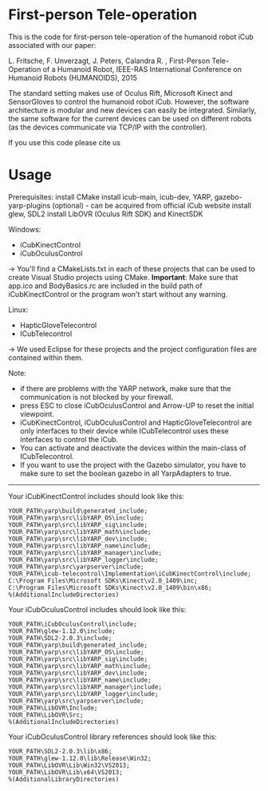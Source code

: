 # First-person Tele-operation

This is the code for first-person tele-operation of the humanoid robot iCub associated with our paper:

L. Fritsche, F. Unverzagt, J. Peters, Calandra R. , First-Person Tele-Operation of a Humanoid Robot, IEEE-RAS International Conference on Humanoid Robots (HUMANOIDS), 2015

The standard setting makes use of Oculus Rift, Microsoft Kinect and SensorGloves to control the humanoid robot iCub. However, the software architecture is modular and new devices can easily be integrated. Similarly, the same software for the current devices can be used on different robots (as the devices communicate via TCP/IP with the controller).

If you use this code please cite us


# Usage
Prerequisites:
install CMake 
install icub-main, icub-dev, YARP, gazebo-yarp-plugins (optional) - can be acquired from official iCub website
install glew, SDL2
install LibOVR (Oculus Rift SDK) and KinectSDK

Windows: 
- iCubKinectControl
- iCubOculusControl

-> You'll find a CMakeLists.txt in each of these projects that can be used to create Visual Studio projects using CMake.
**Important**: Make sure that app.ico and BodyBasics.rc are included in the build path of iCubKinectControl or the program won't start without any warning.

Linux:
- HapticGloveTelecontrol
- ICubTelecontrol

-> We used Eclipse for these projects and the project configuration files are contained within them.


Note: 
- if there are problems with the YARP network, make sure that the communication is not blocked by your firewall.
- press ESC to close iCubOculusControl and Arrow-UP to reset the initial viewpoint.
- iCubKinectControl, iCubOculusControl and HapticGloveTelecontrol are only interfaces to their device while ICubTelecontrol uses these interfaces to control the iCub.
- You can activate and deactivate the devices within the main-class of ICubTelecontrol.
- If you want to use the project with the Gazebo simulator, you have to make sure to set the boolean gazebo in all YarpAdapters to true.

**************************************************************************

Your iCubKinectControl includes should look like this:
```
YOUR_PATH\yarp\build\generated_include;
YOUR_PATH\yarp\src\libYARP_OS\include;
YOUR_PATH\yarp\src\libYARP_sig\include;
YOUR_PATH\yarp\src\libYARP_math\include;
YOUR_PATH\yarp\src\libYARP_dev\include;
YOUR_PATH\yarp\src\libYARP_name\include;
YOUR_PATH\yarp\src\libYARP_manager\include;
YOUR_PATH\yarp\src\libYARP_logger\include;
YOUR_PATH\yarp\src\yarpserver\include;
YOUR_PATH\icub-telecontrol\Implementation\iCubKinectControl\include;
C:\Program Files\Microsoft SDKs\Kinect\v2.0_1409\inc;
C:\Program Files\Microsoft SDKs\Kinect\v2.0_1409\bin\x86;
%(AdditionalIncludeDirectories)
```

Your iCubOculusControl includes should look like this:
```
YOUR_PATH\iCubOculusControl\include;
YOUR_PATH\glew-1.12.0\include;
YOUR_PATH\SDL2-2.0.3\include;
YOUR_PATH\yarp\build\generated_include;
YOUR_PATH\yarp\src\libYARP_OS\include;
YOUR_PATH\yarp\src\libYARP_sig\include;
YOUR_PATH\yarp\src\libYARP_math\include;
YOUR_PATH\yarp\src\libYARP_dev\include;
YOUR_PATH\yarp\src\libYARP_name\include;
YOUR_PATH\yarp\src\libYARP_manager\include;
YOUR_PATH\yarp\src\libYARP_logger\include;
YOUR_PATH\yarp\src\yarpserver\include;
YOUR_PATH\LibOVR\Include;
YOUR_PATH\LibOVR\Src;
%(AdditionalIncludeDirectories)
```

Your iCubOculusControl library references should look like this:
```
YOUR_PATH\SDL2-2.0.3\lib\x86;
YOUR_PATH\glew-1.12.0\lib\Release\Win32;
YOUR_PATH\LibOVR\Lib\Win32\VS2013;
YOUR_PATH\LibOVR\Lib\x64\VS2013;
%(AdditionalLibraryDirectories)
```
